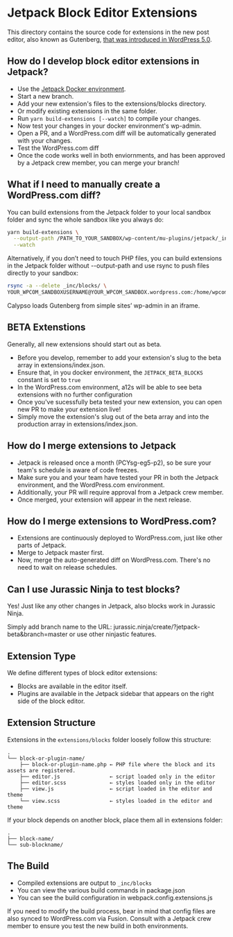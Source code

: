 # Jetpack Block Editor Extensions

This directory contains the source code for extensions in the new post editor,
also known as Gutenberg, [that was introduced in WordPress 5.0](https://wordpress.org/news/2018/12/bebo/).

## How do I develop block editor extensions in Jetpack?

- Use the [Jetpack Docker environment](https://github.com/Automattic/jetpack/tree/master/docker#readme).
- Start a new branch.
- Add your new extension's files to the extensions/blocks directory.
- Or modify existing extensions in the same folder.
- Run `yarn build-extensions [--watch]` to compile your changes.
- Now test your changes in your docker environment's wp-admin.
- Open a PR, and a WordPress.com diff will be automatically generated with your changes.
- Test the WordPress.com diff
- Once the code works well in both enviornments, and has been approved by a Jetpack crew member, you can merge your branch!

## What if I need to manually create a WordPress.com diff?
You can build extensions from the Jetpack folder to your local sandbox folder and sync the whole sandbox like you always do:

```bash
yarn build-extensions \
  --output-path /PATH_TO_YOUR_SANDBOX/wp-content/mu-plugins/jetpack/_inc/blocks/ \
  --watch
```

Alternatively, if you don’t need to touch PHP files, you can build extensions in the Jetpack folder without --output-path and use rsync to push files directly to your sandbox:


```bash
rsync -a --delete _inc/blocks/ \
YOUR_WPCOM_SANDBOXUSERNAME@YOUR_WPCOM_SANDBOX.wordpress.com:/home/wpcom/public_html/wp-content/mu-plugins/jetpack/_inc/blocks/﻿
```

Calypso loads Gutenberg from simple sites’ wp-admin in an iframe.

## BETA Extenstions
Generally, all new extensions should start out as beta.

- Before you develop, remember to add your extension's slug to the beta array in extensions/index.json.
- Ensure that, in you docker environment, the `JETPACK_BETA_BLOCKS` constant is set to `true`
- In the WordPress.com environment, a12s will be able to see beta extensions with no further configuration
- Once you've sucessfully beta tested your new extension, you can open new PR to make your extension live!
- Simply move the extension's slug out of the beta array and into the production array in extensions/index.json.

## How do I merge extensions to Jetpack
- Jetpack is released once a month (PCYsg-eg5-p2), so be sure your team's schedule is aware of code freezes.
- Make sure you and your team have tested your PR in both the Jetpack environment, and the WordPress.com environment.
- Additionally, your PR will require approval from a Jetpack crew member.
- Once merged, your extension will appear in the next release.

## How do I merge extensions to WordPress.com?
- Extensions are continuously deployed to WordPress.com, just like other parts of Jetpack.
- Merge to Jetpack master first.
- Now, merge the auto-generated diff on WordPress.com. There's no need to wait on release schedules.

## Can I use Jurassic Ninja to test blocks?
Yes! Just like any other changes in Jetpack, also blocks work in Jurassic Ninja.

Simply add branch name to the URL: jurassic.ninja/create/?jetpack-beta&branch=master or use other ninjastic features.

## Extension Type

We define different types of block editor extensions:

- Blocks are available in the editor itself.
- Plugins are available in the Jetpack sidebar that appears on the right side of the block editor.

## Extension Structure

Extensions in the `extensions/blocks` folder loosely follow this structure:

```
.
└── block-or-plugin-name/
	├── block-or-plugin-name.php ← PHP file where the block and its assets are registered.
	├── editor.js                ← script loaded only in the editor
	├── editor.scss              ← styles loaded only in the editor
	├── view.js                  ← script loaded in the editor and theme
	└── view.scss                ← styles loaded in the editor and theme
```

If your block depends on another block, place them all in extensions folder:

```
.
├── block-name/
└── sub-blockname/
```

## The Build

- Compiled extensions are output to `_inc/blocks`
- You can view the various build commands in package.json
- You can see the build configuration in webpack.config.extensions.js

If you need to modify the build process, bear in mind that config files are also
synced to WordPress.com via Fusion. Consult with a Jetpack crew member to ensure
you test the new build in both environments.
